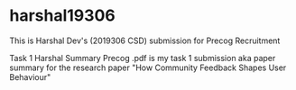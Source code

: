# harshal19306
This is Harshal Dev's (2019306 CSD) submission for Precog Recruitment 


Task 1 Harshal Summary Precog .pdf is my task 1 submission aka paper summary for the research paper "How Community Feedback Shapes User Behaviour"


